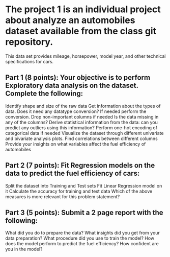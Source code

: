 # The project 1 is an individual project about analyze an automobiles dataset available from the class git repository.
This data set provides mileage, horsepower, model year, and other technical specifications for cars.
## Part 1 (8 points): Your objective is to perform Exploratory data analysis on the dataset. Complete the following:
Identify shape and size of the raw data
Get information about the types of data. Does it need any datatype conversion? If needed perform the conversion.
Drop non-important columns if needed
Is the data missing in any of the columns?
Derive statistical information from the data: can you predict any outliers using this information?
Perform one-hot encoding of categorical data if needed
Visualize the dataset through different univariate and bivariate analysis plots.
Find correlations between different columns
Provide your insights on what variables affect the fuel efficiency of automobiles
## Part 2 (7 points): Fit Regression models on the data to predict the fuel efficiency of cars:
Split the dataset into Training and Test sets
Fit Linear Regression model on it
Calculate the accuracy for training and test data
Which of the above measures is more relevant for this problem statement?
## Part 3 (5 points): Submit a 2 page report with the following:
What did you do to prepare the data?
What insights did you get from your data preparation?
What procedure did you use to train the model?
How does the model perform to predict the fuel efficiency?
How confident are you in the model?
